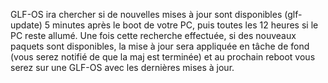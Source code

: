 GLF-OS ira chercher si de nouvelles mises à jour sont disponibles (glf-update) 5 minutes après le boot de votre PC, puis toutes les 12 heures si le PC reste allumé. Une fois cette recherche effectuée, si des nouveaux paquets sont disponibles, la mise à jour sera appliquée en tâche de fond (vous serez notifié de que la maj est terminée) et au prochain reboot vous serez sur une GLF-OS avec les dernières mises à jour.